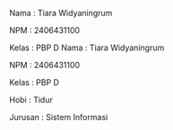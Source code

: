 Nama : Tiara Widyaningrum

NPM : 2406431100

Kelas : PBP D
Nama : Tiara Widyaningrum

NPM : 2406431100

Kelas : PBP D

Hobi : Tidur

Jurusan : Sistem Informasi